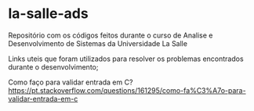 # la-salle-ads
Repositório com os códigos feitos durante o curso de Analise e Desenvolvimento de Sistemas da Universidade La Salle

Links uteis que foram utilizados para resolver os problemas encontrados durante o desenvolvimento;

Como faço para validar entrada em C?
https://pt.stackoverflow.com/questions/161295/como-fa%C3%A7o-para-validar-entrada-em-c
